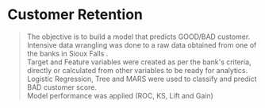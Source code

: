 # Customer Retention  
> The objective is to build a model that predicts GOOD/BAD customer.<br>
> Intensive data wrangling was done to a raw data obtained from one of the banks in Sioux Falls .  <br>
> Target and Feature variables were created as per the bank's criteria, directly or calculated from other variables to be ready for analytics. <br>
> Logistic Regression, Tree and MARS were used to classify and predict BAD customer score.  <br>
> Model performance was  applied (ROC, KS, Lift and Gain)
